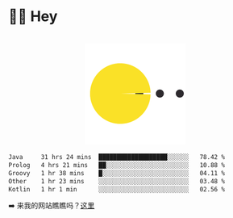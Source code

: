 
# 👋🏻 Hey
<div align="center">
	<br>
	<img src="https://raw.githubusercontent.com/Aniket965/Aniket965/master/pacman.svg?sanitize=true" width="200" height="200">
	<br>
</div>

<!--START_SECTION:waka-->
```text
Java     31 hrs 24 mins  ███████████████████░░░░░░   78.42 % 
Prolog   4 hrs 21 mins   ██░░░░░░░░░░░░░░░░░░░░░░░   10.88 % 
Groovy   1 hr 38 mins    █░░░░░░░░░░░░░░░░░░░░░░░░   04.11 % 
Other    1 hr 23 mins    ░░░░░░░░░░░░░░░░░░░░░░░░░   03.48 % 
Kotlin   1 hr 1 min      ░░░░░░░░░░░░░░░░░░░░░░░░░   02.56 %
```
<!--END_SECTION:waka-->

 ➡️  来我的网站瞧瞧吗？[这里](https://www.shaolongfei.com)
